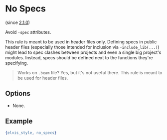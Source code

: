 # No Specs

(since [2.1.0](https://github.com/inaka/elvis_core/releases/tag/2.1.0))

Avoid `-spec` attributes.

This rule is meant to be used in header files only.
Defining specs in public header files (especially those intended for inclusion via `-include_lib(...)`)
might lead to spec clashes between projects and even a single big project's modules.
Instead, specs should be defined next to the functions they're specifying.

> Works on `.beam` file? Yes, but it's not useful there. This rule is meant to be used for header files.

## Options

- None.

## Example

```erlang
{elvis_style, no_specs}
```
